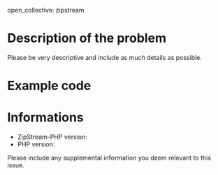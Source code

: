 open_collective: zipstream
# Description of the problem

Please be very descriptive and include as much details as possible.

# Example code

# Informations

* ZipStream-PHP version:
* PHP version:

Please include any supplemental information you deem relevant to this issue.
